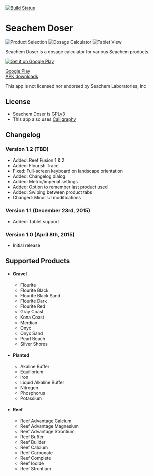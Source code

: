 [![Build Status](https://travis-ci.org/NateShoffner/Seachem-Doser.svg?branch=master)](https://travis-ci.org/NateShoffner/Seachem-Doser)

# Seachem Doser
![Product Selection](http://i.imgur.com/aX8v7VZ.png)
![Dosage Calculator](http://i.imgur.com/35uZUjz.png)
![Tablet View](http://i.imgur.com/UKlBecs.png)

Seachem Doser is a dosage calculator for various Seachem products.

[![Get it on Google Play](https://play.google.com/intl/en_us/badges/images/generic/en-play-badge.png)](https://play.google.com/store/apps/details?id=com.nateshoffner.seachemdoser)
 
[Google Play](https://play.google.com/store/apps/details?id=com.nateshoffner.seachemdoser)  
[APK downloads](https://github.com/nateshoffner/Seachem-Doser/releases)

This app is not licensed nor endorsed by Seachem Laboratories, Inc

## License
* Seachem Doser is [GPLv3](https://github.com/NateShoffner/Seachem-Doser/blob/master/LICENSE)
* This app also uses [Calligraphy](https://github.com/chrisjenx/Calligraphy)

## Changelog

### Version 1.2 (TBD)
* Added: Reef Fusion 1 & 2
* Added: Flourish Trace
* Fixed: Full-screen keyboard on landscape orientation
* Added: Changelog dialog
* Added: Metric/imperial settings
* Added: Option to remember last product used
* Added: Swiping between product tabs
* Changed: Minor UI modifications

### Version 1.1 (December 23rd, 2015)
* Added: Tablet support

### Version 1.0 (April 8th, 2015)
* Initial release


## Supported Products

* #### Gravel
    * Flourite
    * Flourite Black
    * Flourite Black Sand
    * Flourite Dark
    * Flourite Red
    * Gray Coast
    * Kona Coast
    * Merdian
    * Onyx
    * Onyx Sand
    * Pearl Beach
    * Silver Shores

* #### Planted
    * Akaline Buffer
    * Equilibrium
    * Iron
    * Liquid Alkaline Buffer
    * Nitrogen
    * Phosphorus
    * Potassium

* #### Reef
    * Reef Advantage Calcium
    * Reef Advantage Magnesium
    * Reef Advantage Strontium
    * Reef Buffer
    * Reef Builder
    * Reef Calcium
    * Reef Carbonate
    * Reef Complete
    * Reef Iodide
    * Reef Strontium